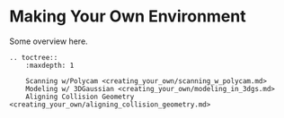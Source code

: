 # Making Your Own Environment

Some overview here.

```{eval-rst}
.. toctree::
    :maxdepth: 1

    Scanning w/Polycam <creating_your_own/scanning_w_polycam.md>
    Modeling w/ 3DGaussian <creating_your_own/modeling_in_3dgs.md>
    Aligning Collision Geometry <creating_your_own/aligning_collision_geometry.md>
```

